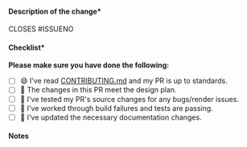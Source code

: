 <!-- markdownlint-disable-next-line -->
#### Description of the change\*

<!-- Please add a description of your changes -->

CLOSES #ISSUENO <!-- Please create a issue before a pull request for better collaboration 💪 -->

#### Checklist\*

**Please make sure you have done the following:**

- [ ] 😄 I've read [CONTRIBUTING.md][contributing] and my PR is up to standards.
- [ ] 🎨 The changes in this PR meet the design plan.
- [ ] 🐛 I've tested my PR's source changes for any bugs/render issues.
- [ ] 🧪 I've worked through build failures and tests are passing.
- [ ] 📄 I've updated the necessary documentation changes.

#### Notes

<!--
  Add something you wanna tell the reviewers like:
    - Ask the reviewers questions you need answered to ship the PR if any.
    - If your PR is large, use a table to highlight changes with high user impact.
    - Discuss about failing CI if any.
    - Discuss about version issues if any.
    - Something else the reviewers should know to consider the overall user experience of the PR?
-->

<!-- All required info has \* in the title -->

[contributing]: https://github.com/web3community/DEV-NFT/blob/main/CONTRIBUTING.md
